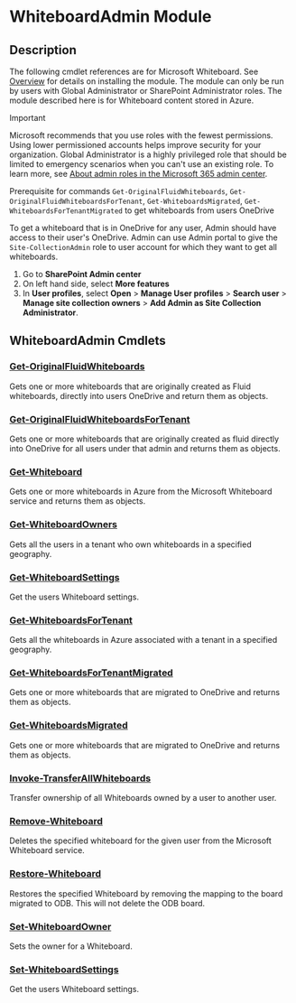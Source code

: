 ﻿---
Module Name: WhiteboardAdmin
Module Guid: cc24f7d4-4cf7-46d3-bd87-30a3d44ecf96
Download Help Link:
Help Version:
Locale: en-US
---

# WhiteboardAdmin Module

## Description

The following cmdlet references are for Microsoft Whiteboard. See
[Overview](/powershell/whiteboard/overview) for details on installing the module. The module can
only be run by users with Global Administrator or SharePoint Administrator roles. The module
described here is for Whiteboard content stored in Azure.

> [!IMPORTANT]
> Microsoft recommends that you use roles with the fewest permissions. Using lower permissioned
> accounts helps improve security for your organization. Global Administrator is a highly privileged
> role that should be limited to emergency scenarios when you can't use an existing role. To learn
> more, see
> [About admin roles in the Microsoft 365 admin center](/microsoft-365/admin/add-users/about-admin-roles).
>
> Prerequisite for commands `Get-OriginalFluidWhiteboards`, `Get-OriginalFluidWhiteboardsForTenant`,
> `Get-WhiteboardsMigrated`, `Get-WhiteboardsForTenantMigrated` to get whiteboards from users
> OneDrive
>
> To get a whiteboard that is in OneDrive for any user, Admin should have access to their user's
> OneDrive. Admin can use Admin portal to give the `Site-CollectionAdmin` role to user account for
> which they want to get all whiteboards.
>
> 1. Go to **SharePoint Admin center**
> 2. On left hand side, select **More features**
> 3. In **User profiles**, select **Open** > **Manage User profiles** > **Search user** >
>    **Manage site collection owners** > **Add Admin as Site Collection Administrator**.

## WhiteboardAdmin Cmdlets

### [Get-OriginalFluidWhiteboards](Get-OriginalFluidWhiteboards.md)
Gets one or more whiteboards that are originally created as Fluid whiteboards, directly into users OneDrive and return them as objects.

### [Get-OriginalFluidWhiteboardsForTenant](Get-OriginalFluidWhiteboardsForTenant.md)
Gets one or more whiteboards that are originally created as fluid directly into OneDrive for all users under that admin and returns them as objects.

### [Get-Whiteboard](Get-Whiteboard.md)
Gets one or more whiteboards in Azure from the Microsoft Whiteboard service and returns them as objects.

### [Get-WhiteboardOwners](Get-WhiteboardOwners.md)
Gets all the users in a tenant who own whiteboards in a specified geography.

### [Get-WhiteboardSettings](Get-WhiteboardSettings.md)
Get the users Whiteboard settings.

### [Get-WhiteboardsForTenant](Get-WhiteboardsForTenant.md)
Gets all the whiteboards in Azure associated with a tenant in a specified geography.

### [Get-WhiteboardsForTenantMigrated](Get-WhiteboardsForTenantMigrated.md)
Gets one or more whiteboards that are migrated to OneDrive and returns them as objects.

### [Get-WhiteboardsMigrated](Get-WhiteboardsMigrated.md)
Gets one or more whiteboards that are migrated to OneDrive and returns them as objects.

### [Invoke-TransferAllWhiteboards](Invoke-TransferAllWhiteboards.md)
Transfer ownership of all Whiteboards owned by a user to another user.

### [Remove-Whiteboard](Remove-Whiteboard.md)
Deletes the specified whiteboard for the given user from the Microsoft Whiteboard service.

### [Restore-Whiteboard](Restore-Whiteboard.md)
Restores the specified Whiteboard by removing the mapping to the board migrated to ODB. This will not delete the ODB board.

### [Set-WhiteboardOwner](Set-WhiteboardOwner.md)
Sets the owner for a Whiteboard.

### [Set-WhiteboardSettings](Set-WhiteboardSettings.md)
Get the users Whiteboard settings.
